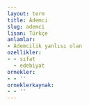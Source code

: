 ```yaml
---
layout: term
title: Âdemci
slug: ademci
lisan: Türkçe
anlamlar:
- Âdemcilik yanlısı olan
ozellikler:
- - sıfat
  - edebiyat
ornekler:
- - ''
orneklerkaynak:
- - ''
---
```

